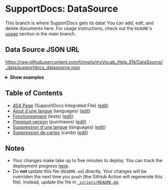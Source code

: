 # SupportDocs: DataSource
This branch is where SupportDocs gets its data! You can add, edit, and delete documents here. For usage instructions, check out the `README`'s [usage](https://github.com/aheze/SupportDocs#using-the-github-repo) section in the main branch.

## Data Source JSON URL
<a href="https://raw.githubusercontent.com/timyply/myVocab_Help_EN/DataSource/_data/supportdocs_datasource.json">https://raw.githubusercontent.com/timyply/myVocab_Help_EN/DataSource/_data/supportdocs_datasource.json</a>

<details>
<summary><strong>Show examples</strong></summary>

<hr>

### SwiftUI
```swift
struct SwiftUIExampleView_MinimalCode: View {
    let dataSource = URL(string: "https://raw.githubusercontent.com/timyply/myVocab_Help_EN/DataSource/_data/supportdocs_datasource.json")!
    @State var supportDocsPresented = false
    
    var body: some View {
        Button("Present SupportDocs from SwiftUI!") { supportDocsPresented = true }
        .sheet(isPresented: $supportDocsPresented, content: {
            SupportDocsView(dataSource: dataSource, isPresented: $supportDocsPresented)
        })
    }
}
```

### UIKit
```swift
class UIKitExampleController_MinimalCode: UIViewController {
    /**
    Connect this inside the storyboard.
    
    This is just for demo purposes, so it's not connected yet.
    */
    @IBAction func presentButtonPressed(_ sender: Any) {
        let dataSource = URL(string: "https://raw.githubusercontent.com/timyply/myVocab_Help_EN/DataSource/_data/supportdocs_datasource.json")!
    
        let supportDocsViewController = SupportDocsViewController(dataSource: dataSource)
        self.present(supportDocsViewController, animated: true, completion: nil)
    }
}
```

<hr>

</details>

## Table of Contents
- [404 Page](https://timyply.github.io/myVocab_Help_EN/404) (SupportDocs Integrated File) ([edit](https://github.com/timyply/myVocab_Help_EN/edit/DataSource/myVocab_Help_EN/404.md))
- [Ajout d'une langue](https://timyply.github.io/myVocab_Help_EN/Languages/Add) (languages) ([edit](https://github.com/timyply/myVocab_Help_EN/edit/DataSource/Languages/Add.md))
- [Fonctionnement](https://timyply.github.io/myVocab_Help_EN/Tests/HowWorks) (tests) ([edit](https://github.com/timyply/myVocab_Help_EN/edit/DataSource/Tests/HowWorks.md))
- [Premium version](https://timyply.github.io/myVocab_Help_EN/Purchases/VersionPremium) (purchases) ([edit](https://github.com/timyply/myVocab_Help_EN/edit/DataSource/Purchases/VersionPremium.md))
- [Suppression d'une langue](https://timyply.github.io/myVocab_Help_EN/Languages/Delete) (languages) ([edit](https://github.com/timyply/myVocab_Help_EN/edit/DataSource/Languages/Delete.md))
- [Suppression de cartes](https://timyply.github.io/myVocab_Help_EN/Cards/Delete) (cards) ([edit](https://github.com/timyply/myVocab_Help_EN/edit/DataSource/Cards/Delete.md))


## Notes
- Your changes make take up to five minutes to deploy. You can track the deployment progress [here](https://github.com/timyply/myVocab_Help_EN/deployments/activity_log?environment=github-pages).
- Do **not** update this file (`README.md`) directly. Your changes will be overriden the next time you push (the GitHub Action will regenerate this file). Instead, update the file in [`_scripts/README.md`](https://github.com/timyply/myVocab_Help_EN/edit/DataSource/_scripts/README.md). 